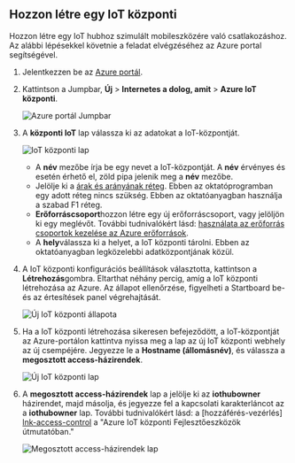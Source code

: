 ## <a name="create-an-iot-hub"></a>Hozzon létre egy IoT központi

Hozzon létre egy IoT hubhoz szimulált mobileszközére való csatlakozáshoz. Az alábbi lépésekkel követnie a feladat elvégzéséhez az Azure portal segítségével.

1. Jelentkezzen be az [Azure portál][lnk-portal].

2. Kattintson a Jumpbar, **Új** > **Internetes a dolog, amit** > **Azure IoT központi**.

    ![Azure portál Jumpbar][1]

3. A **központi IoT** lap válassza ki az adatokat a IoT-központját.

    ![IoT központi lap][2]

    * A **név** mezőbe írja be egy nevet a IoT-központját. A **név** érvényes és esetén érhető el, zöld pipa jelenik meg a **név** mezőbe.
    * Jelölje ki a [árak és arányának réteg][lnk-pricing]. Ebben az oktatóprogramban egy adott réteg nincs szükség. Ebben az oktatóanyagban használja a szabad F1 réteg.
    * **Erőforráscsoport**hozzon létre egy új erőforráscsoport, vagy jelöljön ki egy meglévőt. További tudnivalókért lásd: [használata az erőforrás csoportok kezelése az Azure erőforrások][lnk-resource-groups].
    * A **hely**válassza ki a helyet, a IoT központi tárolni. Ebben az oktatóanyagban legközelebbi adatközpontjának közül.

4. A IoT központi konfigurációs beállítások választotta, kattintson a **Létrehozás**gombra.  Eltarthat néhány percig, amíg a IoT központi létrehozása az Azure. Az állapot ellenőrzése, figyelheti a Startboard be- és az értesítések panel végrehajtását.

    ![Új IoT központi állapota][3]

5. Ha a IoT központi létrehozása sikeresen befejeződött, a IoT-központját az Azure-portálon kattintva nyissa meg a lap az új IoT központi webhely az új csempéjére. Jegyezze le a **Hostname (állomásnév)**, és válassza a **megosztott access-házirendek**.

    ![Új IoT központi lap][4]

6. A **megosztott access-házirendek** lap a jelölje ki az **iothubowner** házirendet, majd másolja, és jegyezze fel a kapcsolati karakterláncot az a **iothubowner** lap. További tudnivalókért lásd: a [hozzáférés-vezérlés] [ lnk-access-control] a "Azure IoT központi Fejlesztőeszközök útmutatóban."

    ![Megosztott access-házirendek lap][5]


<!-- Images. -->
[1]: ./media/iot-hub-get-started-create-hub/create-iot-hub1.png
[2]: ./media/iot-hub-get-started-create-hub/create-iot-hub2.png
[3]: ./media/iot-hub-get-started-create-hub/create-iot-hub3.png
[4]: ./media/iot-hub-get-started-create-hub/create-iot-hub4.png
[5]: ./media/iot-hub-get-started-create-hub/create-iot-hub5.png

<!-- Links -->
[lnk-resource-groups]: ../articles/azure-portal/resource-group-portal.md
[lnk-portal]: https://portal.azure.com/
[lnk-pricing]: https://azure.microsoft.com/pricing/details/iot-hub/
[lnk-access-control]: ../articles/iot-hub/iot-hub-devguide-security.md
